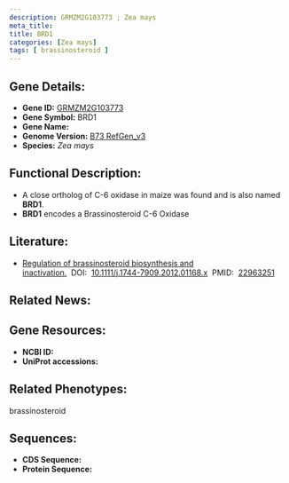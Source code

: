 ```yaml
---
description: GRMZM2G103773 ; Zea mays
meta_title:
title: BRD1
categories: [Zea mays]
tags: [ brassinosteroid ]
---
```


## Gene Details:
- **Gene ID:**	[GRMZM2G103773]()
- **Gene Symbol:** BRD1
- **Gene Name:** 
- **Genome Version:** [B73 RefGen_v3]()
- **Species:** *Zea mays*

## Functional Description:
   - A close ortholog of C-6 oxidase in maize was found and is also named **BRD1**.
   - **BRD1** encodes a Brassinosteroid C-6 Oxidase

## Literature:
   - [Regulation of brassinosteroid biosynthesis and inactivation.]( https://onlinelibrary.wiley.com/doi/full/10.1111/j.1744-7909.2012.01168.x#b64)&nbsp;&nbsp;DOI:&nbsp;&nbsp;[10.1111/j.1744-7909.2012.01168.x](https://onlinelibrary.wiley.com/doi/full/10.1111/j.1744-7909.2012.01168.x#b64)&nbsp;&nbsp;PMID:&nbsp;&nbsp;[22963251](https://pubmed.ncbi.nlm.nih.gov/22963251/)

## Related News:

## Gene Resources:
- **NCBI ID:** [](https://www.ncbi.nlm.nih.gov/gene/?term=)
- **UniProt accessions:** [](https://www.uniprot.org/uniprotkb//entry)

## Related Phenotypes:
brassinosteroid

## Sequences:
- **CDS Sequence:**
- **Protein Sequence:**
